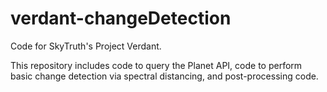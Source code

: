 # verdant-changeDetection
Code for SkyTruth's Project Verdant. 

This repository includes code to query the Planet API, code to perform basic change detection via spectral distancing, and post-processing code.
